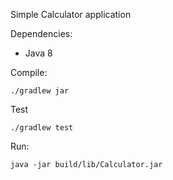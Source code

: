 Simple Calculator application

Dependencies:
- Java 8

Compile:
```
./gradlew jar
```

Test
```
./gradlew test
```

Run: 
```
java -jar build/lib/Calculator.jar
```

